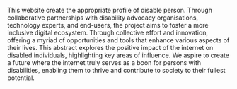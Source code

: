 This website create the appropriate profile of disable person. Through collaborative partnerships with disability advocacy organisations, technology experts, and end-users, the project aims to foster a more inclusive digital ecosystem. Through collective effort and innovation, offering a myriad of opportunities and tools that enhance various aspects of their lives. This abstract explores the positive impact of the internet on disabled individuals, highlighting key areas of influence. We aspire to create a future where the internet truly serves as a boon for persons with disabilities, enabling them to thrive and contribute to society to their fullest potential.
